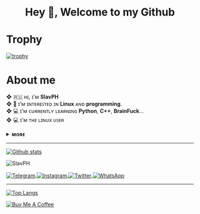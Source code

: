 <h1 align="center">Hey 👋, Welcome to my Github</h1> 

# Trophy 
[![trophy](https://github-profile-trophy.vercel.app/?username=SlavPH&theme=radical)](https://github.com/ryo-ma/github-profile-trophy)


# About me

**❖** 🇷🇺 ʜɪ, ɪ’ᴍ **SlavPH**                                             
**❖** 💜 ɪ’ᴍ ɪɴᴛᴇʀᴇꜱᴛᴇᴅ ɪɴ **Linux** ᴀɴᴅ **programming**.                                           
**❖** 💻 ɪ’ᴍ ᴄᴜʀʀᴇɴᴛʟʏ ʟᴇᴀʀɴɪɴɢ **Python**, **C++**, **BrainFuck**...                                     
**❖** 💻 ɪ'ᴍ ᴛʜᴇ ʟɪɴᴜx ᴜꜱᴇʀ                           
<details>	
  <summary><b> ᴍᴏʀᴇ</b></summary>
  	<ul>
  	    <li><b>ᴏꜱ:</b> ᴋᴀʟɪ, ᴀʀᴄʜ, ʙʟᴀᴄᴋ-ᴀʀᴄʜ, xᴇʀᴏ-ʟɪɴᴜx</li>
	    <li><b>ʟᴀᴘᴛᴏᴘ: </b> ʜᴘ ᴘʀᴏʙᴏᴏᴋ 6475ʙ</li>
	    <li><b>ᴇᴅɪᴛᴏʀ:</b> ꜱᴜʙʟɪᴍᴇ ᴛᴇxᴛ</li>
	    <br>
	    <img alt="Python" height="25" width="25" src="https://raw.githubusercontent.com/devicons/devicon/master/icons/python/python-original.svg"/>&nbsp;
	    <img alt="Bash" height="25" width="25" src="https://github.com/devicons/devicon/blob/master/icons/bash/bash-original.svg"/>&nbsp;
	    <img alt="Linux" height="25" width="25" src="https://github.com/devicons/devicon/blob/master/icons/linux/linux-original.svg"/>&nbsp;
            <img alt="Sublime Text" height="25" width="25" src="https://www.svgrepo.com/show/354408/sublimetext-icon.svg"/>


</details>


---                                    
[![Github stats](https://github-readme-stats.vercel.app/api?username=SlavPH&theme=radical&show_icons=true)](https://github.com/anuraghazra/github-readme-stats)

<p align="left">
    <p ><img src="https://komarev.com/ghpvc/?username=SlavPH&label=Profile%20views&color=0e75b6&style=flat" alt="SlavPH"/></p>
    <a href=https://t.me/theslavph>
            <img src="https://img.shields.io/badge/TheSlavPH-white?style=flat&logo=telegram" align="center" alt="Telegram" />
    </a>
    <a href=https://www.instagram.com/theslavph>
            <img src="https://img.shields.io/badge/theslavph-white?style=flat&logo=instagram" align="center" alt="Instagram" />
    </a>
    <a href=https://www.twitter.com/TheSlavPH>
            <img src="https://img.shields.io/badge/theslavph-white?style=flat&logo=twitter" align="center" alt="Twitter" />
    </a>
    <a href=https://wa.me/+917013296244>
            <img src="https://img.shields.io/badge/theslavph-white?style=flat&logo=whatsapp" align="center" alt="WhatsApp" />
    </a>
</p>

 


---
[![Top Langs](https://github-readme-stats.vercel.app/api/top-langs/?username=SlavPH&theme=radical&layout=compact&langs_count=6)](https://github.com/anuraghazra/github-readme-stats)                               

<a href="https://www.buymeacoffee.com/slavph5" target="_blank"><img src="https://cdn.buymeacoffee.com/buttons/v2/default-yellow.png" alt="Buy Me A Coffee" height="50px" width="200px" ></a>

